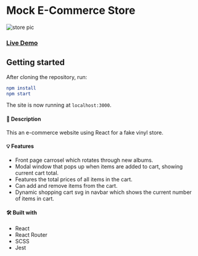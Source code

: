 # Mock E-Commerce Store

![store pic](https://www.stanislavkukhniy.com/static/media/shop-screenshot.560bc942.png)

### [Live Demo](https://skukhniy.github.io/shopping-page/)

## Getting started

After cloning the repository, run:

```elm
npm install
npm start
```

The site is now running at `localhost:3000`.

#### 📝 Description
This an e-commerce website using React for a fake vinyl store.

#### 💡 Features
* Front page carrosel which rotates through new albums.
* Modal window that pops up when items are added to cart, showing current cart total.
* Features the total prices of all items in the cart.
* Can add and remove items from the cart. 
* Dynamic shopping cart svg in navbar which shows the current number of items in cart.

#### 🛠️ Built with 
 * React
 * React Router
 * SCSS
 * Jest
